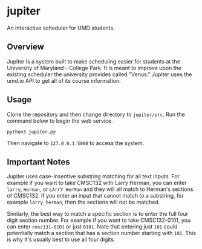 # jupiter
An interactive scheduler for UMD students.

## Overview
Jupiter is a system built to make scheduling easier for students at the University of Maryland - College Park. It is meant to improve upon the existing scheduler the university provides called "Venus." Jupiter uses the umd.io API to get all of its course information.

## Usage
Clone the repository and then change directory to `jupiter/src`. Run the command below to begin the web service.
```
python3 jupiter.py
```
Then navigate to `127.0.0.1:5000` to access the system.

## Important Notes
Jupiter uses case-insentive substring matching for all text inputs. For example if you want to take CMSC132 with Larry Herman, you can enter `larry`, `Herman`, or `LArrY HerMan` and they will all match to Herman's sections of CMSC132. If you enter an input that cannot match to a substring, for example `larry_herman`, then the sections will not be matched. 

Similarly, the best way to match a specific section is to enter the full four digit section number. For example if you want to take CMSC132-0101, you can enter `cmsc131-0101` or just `0101`. Note that entering just `101` could potentially match a section that has a section number starting with `101`. This is why it's usually best to use all four digits. 
